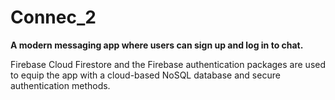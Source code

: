 # Connec_2


<b>A modern messaging app where users can sign up and log in to chat.</b>

Firebase Cloud Firestore and the Firebase authentication packages are used to equip the app with a cloud-based NoSQL database and secure authentication methods.

